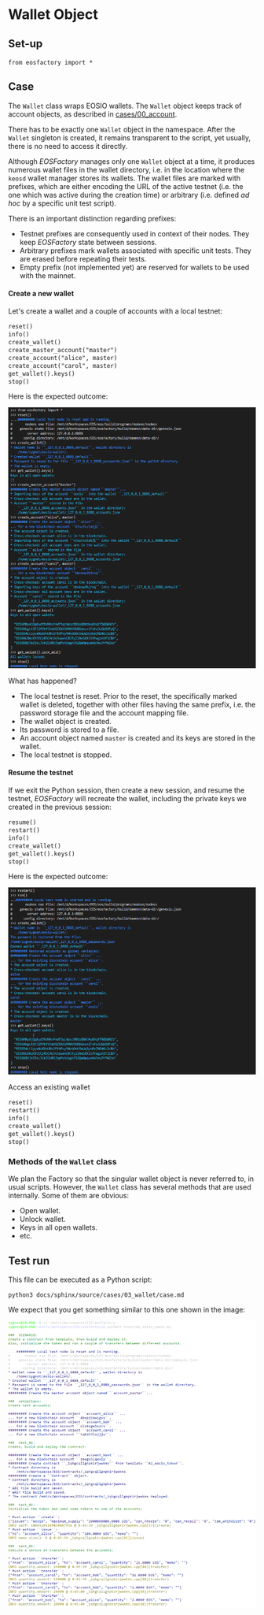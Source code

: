 # Wallet Object


## Set-up

```
from eosfactory import *
```

## Case

The `Wallet` class wraps EOSIO wallets. The `Wallet` object keeps track of account objects, as described in [cases/00_account](../cases/00_account/case.html).

There has to be exactly one `Wallet` object in the namespace. After the `Wallet` singleton is created, it remains transparent to the script, yet usually, there is no need to access it directly.

Although *EOSFactory* manages only one `Wallet` object at a time, it produces numerous wallet files in the wallet directory, i.e. in the location where the `keosd` wallet manager stores its wallets. The wallet files are marked with prefixes, which are either encoding the URL of the active testnet (i.e. the one which was active during the creation time) or arbitrary  (i.e. defined *ad hoc* by a specific unit test script).

There is an important distinction regarding prefixes:

* Testnet prefixes are consequently used in context of their nodes. They keep *EOSFactory* state between sessions.
* Arbitrary prefixes mark wallets associated with specific unit tests. They are erased before repeating their tests.
* Empty prefix (not implemented yet) are reserved for wallets to be used with the mainnet.

#### Create a new wallet

Let's create a wallet and a couple of accounts with a local testnet:

```
reset()
info()
create_wallet()
create_master_account("master")
create_account("alice", master)
create_account("carol", master)
get_wallet().keys()
stop()
```

Here is the expected outcome:

![local_wallet](./img/01.png)

What has happened?

* The local testnet is reset. Prior to the reset, the specifically marked wallet is deleted, together with other files having the same prefix, i.e. the password storage file and the account mapping file.
* The wallet object is created.
* Its password is stored to a file.
* An account object named `master` is created and its keys are stored in the wallet.
* The local testnet is stopped.

#### Resume the testnet

If we exit the Python session, then create a new session, and resume the testnet, *EOSFactory* will recreate the wallet, including the private keys we created in the previous session:

```
resume()
restart()
info()
create_wallet()
get_wallet().keys()
stop()
```

Here is the expected outcome:

![local_wallet_reopen](./img/02.png)

Access an existing wallet

```
reset()
restart()
info()
create_wallet()
get_wallet().keys()
stop()
```

### Methods of the `Wallet` class

We plan the Factory so that the singular wallet object is never referred to, in usual scripts. However, the `Wallet` class has several methods that are used internally. Some of them are obvious:

* Open wallet.
* Unlock wallet.
* Keys in all open wallets.
* etc.

## Test run

This file can be executed as a Python script:

```
python3 docs/sphinx/source/cases/03_wallet/case.md
```
We expect that you get something similar to this one shown in the image:

![local_wallet](./img/Untitled2.png)
